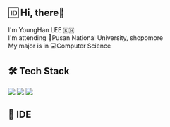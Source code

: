 🆔 Hi, there👋 
----
I'm YoungHan LEE 🇰🇷  
I'm attending 🏫Pusan National University, shopomore  
My major is in 💻Computer Science  

🛠 Tech Stack  
----
<img src="https://img.shields.io/badge/c++-00599C?style=for-the-badge&logo=c%2B%2B&logoColor=white">
<img src="https://img.shields.io/badge/Java-F80000?style=for-the-badge&logo=Java&logoColor=Black"/>
<img src="https://img.shields.io/badge/python-3776AB?style=for-the-badge&logo=python&logoColor=white">

🔧 IDE  
----

<!---
YoungHanLi/YoungHanLi is a ✨ special ✨ repository because its `README.md` (this file) appears on your GitHub profile.
You can click the Preview link to take a look at your changes.
--->
